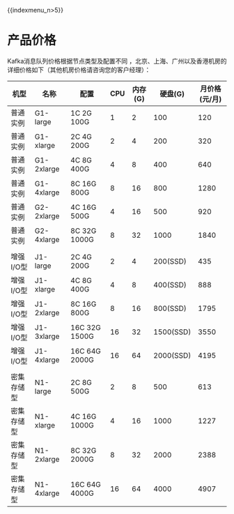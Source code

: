 {{indexmenu_n>5}}

# 产品价格

Kafka消息队列价格根据节点类型及配置不同 ，北京、上海、广州以及香港机房的详细价格如下（其他机房价格请咨询您的客户经理）：

| 机型       | 名称       | 配置          | CPU | 内存(G) | 硬盘(G)   | 月价格(元/月) |
|------------|------------|---------------|-----|---------|-----------|---------------|
| 普通实例   | G1-large   | 1C 2G 100G    | 1   | 2       | 100       | 120           |
| 普通实例   | G1-xlarge  | 2C 4G 200G    | 2   | 4       | 200       | 320           |
| 普通实例   | G1-2xlarge | 4C 8G 400G    | 4   | 8       | 400       | 640           |
| 普通实例   | G1-4xlarge | 8C 16G 800G   | 8   | 16      | 800       | 1280          |
| 普通实例   | G2-2xlarge | 4C 16G 500G   | 4   | 16      | 500       | 920           |
| 普通实例   | G2-4xlarge | 8C 32G 1000G  | 8   | 32      | 1000      | 1840          |
|            |            |               |     |         |           |               |
| 增强I/O型  | J1-large   | 2C 4G 200G    | 2   | 4       | 200(SSD)  | 435           |
| 增强I/O型  | J1-xlarge  | 4C 8G 400G    | 4   | 8       | 400(SSD)  | 888           |
| 增强I/O型  | J1-2xlarge | 8C 16G 800G   | 8   | 16      | 800(SSD)  | 1795          |
| 增强I/O型  | J1-3xlarge | 16C 32G 1500G | 16  | 32      | 1500(SSD) | 3550          |
| 增强I/O型  | J1-4xlarge | 16C 64G 2000G | 16  | 64      | 2000(SSD) | 4195          |
|            |            |               |     |         |           |               |
| 密集存储型 | N1-large   | 2C 8G 500G    | 2   | 8       | 500       | 613           |
| 密集存储型 | N1-xlarge  | 4C 16G 1000G  | 4   | 16      | 1000      | 1227          |
| 密集存储型 | N1-2xlarge | 8C 32G 2000G  | 8   | 32      | 2000      | 2388          |
| 密集存储型 | N1-4xlarge | 16C 64G 4000G | 16  | 64      | 4000      | 4907          |
